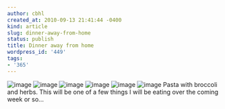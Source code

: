 ```yaml
---
author: cbhl
created_at: 2010-09-13 21:41:44 -0400
kind: article
slug: dinner-away-from-home
status: publish
title: Dinner away from home
wordpress_id: '449'
tags:
- '365'
---
```


![image](http://images.azuresky.ca/blog/wp-content/uploads/2010/09/wpid-IMG_20100913_182521.jpg)
![image](http://images.azuresky.ca/blog/wp-content/uploads/2010/09/wpid-IMG_20100913_182425.jpg)
![image](http://images.azuresky.ca/blog/wp-content/uploads/2010/09/wpid-IMG_20100913_183310.jpg)
![image](http://images.azuresky.ca/blog/wp-content/uploads/2010/09/wpid-IMG_20100913_183313.jpg)
![image](http://images.azuresky.ca/blog/wp-content/uploads/2010/09/wpid-IMG_20100913_183512.jpg)
![image](http://images.azuresky.ca/blog/wp-content/uploads/2010/09/wpid-IMG_20100913_184240.jpg)
Pasta with broccoli and herbs. This will be one of a few things I will
be eating over the coming week or so...
